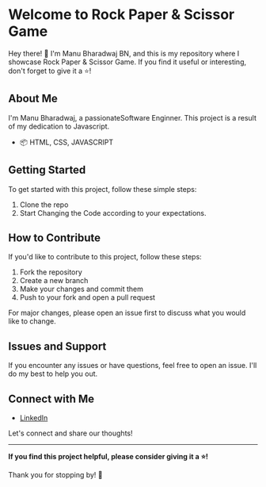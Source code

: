 # Welcome to Rock Paper & Scissor Game

Hey there! 👋 I'm Manu Bharadwaj BN, and this is my repository where I showcase Rock Paper & Scissor Game. If you find it useful or interesting, don't forget to give it a ⭐️!

## About Me

I'm Manu Bharadwaj, a passionateSoftware Enginner. This project is a result of my dedication to Javascript.

- 📦 HTML, CSS, JAVASCRIPT

## Getting Started

To get started with this project, follow these simple steps:

1. Clone the repo
2. Start Changing the Code according to your expectations.

## How to Contribute

If you'd like to contribute to this project, follow these steps:

1. Fork the repository
2. Create a new branch
3. Make your changes and commit them
4. Push to your fork and open a pull request

For major changes, please open an issue first to discuss what you would like to change.

## Issues and Support

If you encounter any issues or have questions, feel free to open an issue. I'll do my best to help you out.

## Connect with Me

- [LinkedIn]([your-linkedin-profile](https://www.linkedin.com/in/manu-bharadwaj-3507a345/))

Let's connect and share our thoughts!

---

**If you find this project helpful, please consider giving it a ⭐️!**

Thank you for stopping by! 🌟



